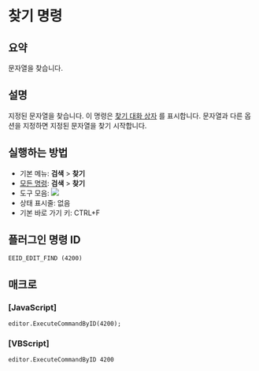 # 찾기 명령

## 요약

문자열을 찾습니다.

## 설명

지정된 문자열을 찾습니다. 이 명령은 [찾기 대화 상자](../../dlg/find/index) 를 표시합니다.
문자열과 다른 옵션을 지정하면 지정된 문자열을 찾기 시작합니다.

## 실행하는 방법

- 기본 메뉴: **검색** \> **찾기**
- [모든 명령](../tools/all_commands): **검색** \> **찾기**
- 도구 모음: ![](../../images/editfind..png)
- 상태 표시줄: 없음
- 기본 바로 가기 키: CTRL+F

## 플러그인 명령 ID

```
EEID_EDIT_FIND (4200)
```

## 매크로

### \[JavaScript\]

```
editor.ExecuteCommandByID(4200);
```

### \[VBScript\]

```
editor.ExecuteCommandByID 4200
```
